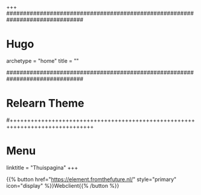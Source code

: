 +++
###############################################################################
# Hugo

archetype = "home"
title = ""

###############################################################################
# Relearn Theme

#++++++++++++++++++++++++++++++++++++++++++++++++++++++++++++++++++++++++++++++
# Menu

linktitle = "Thuispagina"
+++

{{% button href="https://element.fromthefuture.nl/" style="primary" icon="display" %}}Webclient{{% /button %}}
